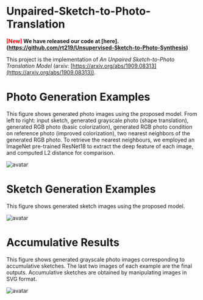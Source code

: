 # Unpaired-Sketch-to-Photo-Translation
**<font color=red>[New]</font> We have released our code at [here].(https://github.com/rt219/Unsupervised-Sketch-to-Photo-Synthesis)**

This project is the implementation of *An Unpaired Sketch-to-Photo Translation Model* (arxiv: [https://arxiv.org/abs/1909.08313](https://arxiv.org/abs/1909.08313)). 
# Photo Generation Examples
This figure shows generated photo images using the proposed model. From left to right: input sketch, generated grayscale photo (shape translation), generated RGB photo (basic colorization), generated RGB photo condition on reference photo (improved colorization), two nearest neighbors of the generated RGB photo. To retrieve the nearest neighbours, we employed an ImageNet pre-trained ResNet18 to extract the deep feature of each image, and computed L2 distance for comparison.

![avatar](imgs/supp_fig1_1.png)

# Sketch Generation Examples
This figure shows generated sketch images using the proposed model.

![avatar](imgs/supp_fig2.png)

# Accumulative Results
This figure shows generated grayscale photo images corresponding to accumulative sketches. The last two images of each example are the final outputs. Accumulative sketches are obtained by manipulating images in SVG format.

![avatar](imgs/supp_fig3.png)
